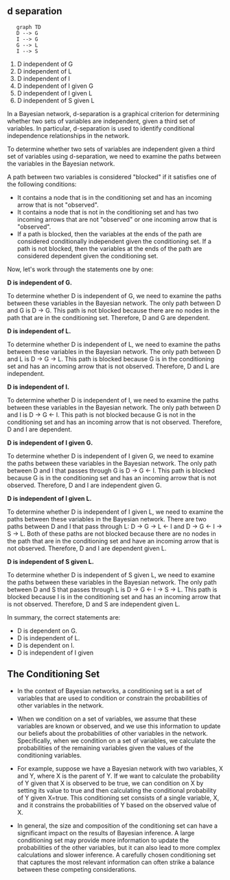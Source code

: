 ## d separation

```mermaid
   graph TD
   D --> G
   I --> G
   G --> L
   I --> S
```

1. D independent of G
2. D independent of L
3. D independent of I
4. D independent of I given G
5. D independent of I given L
6. D independent of S given L

In a Bayesian network, d-separation is a graphical criterion for determining whether two sets of variables are independent, given a third set of variables. In particular, d-separation is used to identify conditional independence relationships in the network.

To determine whether two sets of variables are independent given a third set of variables using d-separation, we need to examine the paths between the variables in the Bayesian network. 

A path between two variables is considered "blocked" if it satisfies one of the following conditions:

- It contains a node that is in the conditioning set and has an incoming arrow that is not "observed".
- It contains a node that is not in the conditioning set and has two incoming arrows that are not "observed" or one incoming arrow that is "observed".
- If a path is blocked, then the variables at the ends of the path are considered conditionally independent given the conditioning set. If a path is not blocked, then the variables at the ends of the path are considered dependent given the conditioning set.

Now, let's work through the statements one by one:

**D is independent of G.**

To determine whether D is independent of G, we need to examine the paths between these variables in the Bayesian network. The only path between D and G is D -> G. This path is not blocked because there are no nodes in the path that are in the conditioning set. Therefore, D and G are dependent.

**D is independent of L.**

To determine whether D is independent of L, we need to examine the paths between these variables in the Bayesian network. The only path between D and L is D -> G -> L. This path is blocked because G is in the conditioning set and has an incoming arrow that is not observed. Therefore, D and L are independent.

**D is independent of I.**

To determine whether D is independent of I, we need to examine the paths between these variables in the Bayesian network. The only path between D and I is D -> G <- I. This path is not blocked because G is not in the conditioning set and has an incoming arrow that is not observed. Therefore, D and I are dependent.

**D is independent of I given G.**

To determine whether D is independent of I given G, we need to examine the paths between these variables in the Bayesian network. The only path between D and I that passes through G is D -> G <- I. This path is blocked because G is in the conditioning set and has an incoming arrow that is not observed. Therefore, D and I are independent given G.

**D is independent of I given L.**

To determine whether D is independent of I given L, we need to examine the paths between these variables in the Bayesian network. There are two paths between D and I that pass through L: D -> G -> L <- I and D -> G <- I -> S -> L. Both of these paths are not blocked because there are no nodes in the path that are in the conditioning set and have an incoming arrow that is not observed. Therefore, D and I are dependent given L.

**D is independent of S given L.**

To determine whether D is independent of S given L, we need to examine the paths between these variables in the Bayesian network. The only path between D and S that passes through L is D -> G <- I -> S -> L. This path is blocked because I is in the conditioning set and has an incoming arrow that is not observed. Therefore, D and S are independent given L.

In summary, the correct statements are:

- D is dependent on G.
- D is independent of L.
- D is dependent on I.
- D is independent of I given

## The Conditioning Set

- In the context of Bayesian networks, a conditioning set is a set of variables that are used to condition or constrain the probabilities of other variables in the network.

- When we condition on a set of variables, we assume that these variables are known or observed, and we use this information to update our beliefs about the probabilities of other variables in the network. Specifically, when we condition on a set of variables, we calculate the probabilities of the remaining variables given the values of the conditioning variables.

- For example, suppose we have a Bayesian network with two variables, X and Y, where X is the parent of Y. If we want to calculate the probability of Y given that X is observed to be true, we can condition on X by setting its value to true and then calculating the conditional probability of Y given X=true. This conditioning set consists of a single variable, X, and it constrains the probabilities of Y based on the observed value of X.

- In general, the size and composition of the conditioning set can have a significant impact on the results of Bayesian inference. A large conditioning set may provide more information to update the probabilities of the other variables, but it can also lead to more complex calculations and slower inference. A carefully chosen conditioning set that captures the most relevant information can often strike a balance between these competing considerations.